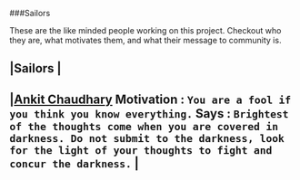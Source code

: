 ###Sailors

These are the like minded people working on this project. Checkout who they are, what motivates them, and what their message to community is.

|Sailors |
--------
|**[Ankit Chaudhary](http://www.linkedin.com/profile/public-profile-settings?trk=prof-edit-edit-public_profile)**
**Motivation** : ```You are a fool if you think you know everything.```
**Says** : ```Brightest of the thoughts come when you are covered in darkness. Do not submit to the darkness, look for the light of your thoughts to fight and concur the darkness.``` |
----------------------------------------------------

